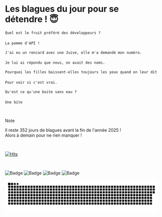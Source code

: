 
<h1>Les blagues du jour pour se détendre ! 😇</h1>

```diff
Quel est le fruit préféré des développeurs ?

La pomme d'API !
```

```diff
J'ai eu un rencard avec une Juive, elle m'a demandé mon numéro.

Je lui ai répondu que nous, on avait des noms.
```

```diff
Pourquoi les filles baissent-elles toujours les yeux quand on leur dit "Je t'aime" ?

Pour voir si c'est vrai.
```

```diff
Qu'est ce qu'une boite sans eau ?

Une bite
```

<br/>

> [!NOTE]
> Il reste 352 jours de blagues avant la fin de l'année 2025 ! <br/>
> Alors à demain pour ne rien manquer !

<br/>


[![Hits](https://hits.seeyoufarm.com/api/count/incr/badge.svg?url=https%3A%2F%2Fgithub.com%2FClems02%2Fhit-counter&count_bg=%23003E80&title_bg=%235C9FE1&icon=powershell.svg&icon_color=%23FFFFFF&title=Visite&edge_flat=false)](https://hits.seeyoufarm.com)


<br/>


![Badge](https://img.shields.io/badge/Last%20updated%20on-white?style=for-the-badge&logo=clockify)   ![Badge](https://img.shields.io/badge/14/01-white?style=for-the-badge) ![Badge](https://img.shields.io/badge/at-white?style=for-the-badge) ![Badge](https://img.shields.io/badge/02:53-white?style=for-the-badge)


<p align="center">
 <img width="1000" src="assets/github-snake.svg" alt="snake"/>
</p>
